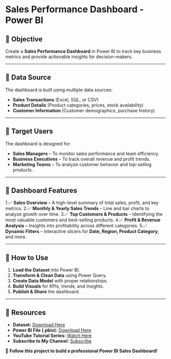 # Sales Performance Dashboard - Power BI

## 📌 Objective
Create a **Sales Performance Dashboard** in Power BI to track key business metrics and provide actionable insights for decision-makers.

---

## 📌 Data Source
The dashboard is built using multiple data sources:
- **Sales Transactions** (Excel, SQL, or CSV)
- **Product Details** (Product categories, prices, stock availability)
- **Customer Information** (Customer demographics, purchase history)

---

## 📌 Target Users
The dashboard is designed for:
- **Sales Managers** – To monitor sales performance and team efficiency.
- **Business Executives** – To track overall revenue and profit trends.
- **Marketing Teams** – To analyze customer behavior and top-selling products.

---

## 📌 Dashboard Features
1.✅ **Sales Overview** – A high-level summary of total sales, profit, and key metrics.
2.✅ **Monthly & Yearly Sales Trends** – Line and bar charts to analyze growth over time.
3.✅ **Top Customers & Products** – Identifying the most valuable customers and best-selling products.
4.✅ **Profit & Revenue Analysis** – Insights into profitability across different categories.
5.✅ **Dynamic Filters** – Interactive slicers for **Date, Region, Product Category**, and more.

---

## 📌 How to Use
1. **Load the Dataset** into Power BI.
2. **Transform & Clean Data** using Power Query.
3. **Create Data Model** with proper relationships.
4. **Build Visuals** for KPIs, trends, and insights.
5. **Publish & Share** the dashboard.

---

## 📌 Resources
- **Dataset:** [Download Here](https://github.com/bibrilliancetamil/powerbi-sales-performance-dashboard/blob/main/Sales_Data_10K.xlsx)
- **Power BI File (.pbix):** [Download Here](#)
- **YouTube Tutorial Series:** [Watch Here](https://www.youtube.com/playlist?list=PL5c7Je8TkLOvMwRg3s9goWGm_ZRllQ_56)
- **Subscribe to My Channel:** [Subscribe](https://www.youtube.com/channel/UC_Xj4WopSDFuGI-gDE-PHjQ?sub_confirmation=1)

🚀 **Follow this project to build a professional Power BI Sales Dashboard!**

